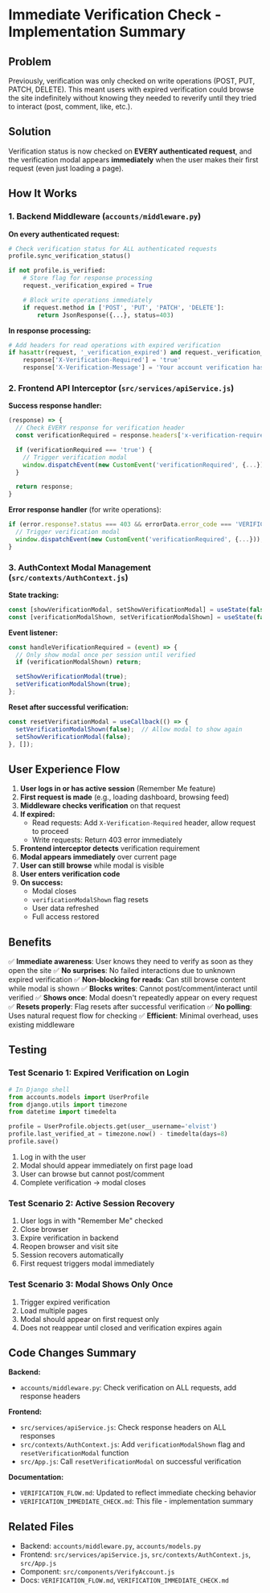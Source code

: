 # Immediate Verification Check - Implementation Summary

## Problem
Previously, verification was only checked on write operations (POST, PUT, PATCH, DELETE). This meant users with expired verification could browse the site indefinitely without knowing they needed to reverify until they tried to interact (post, comment, like, etc.).

## Solution
Verification status is now checked on **EVERY authenticated request**, and the verification modal appears **immediately** when the user makes their first request (even just loading a page).

## How It Works

### 1. Backend Middleware (`accounts/middleware.py`)

**On every authenticated request:**
```python
# Check verification status for ALL authenticated requests
profile.sync_verification_status()

if not profile.is_verified:
    # Store flag for response processing
    request._verification_expired = True

    # Block write operations immediately
    if request.method in ['POST', 'PUT', 'PATCH', 'DELETE']:
        return JsonResponse({...}, status=403)
```

**In response processing:**
```python
# Add headers for read operations with expired verification
if hasattr(request, '_verification_expired') and request._verification_expired:
    response['X-Verification-Required'] = 'true'
    response['X-Verification-Message'] = 'Your account verification has expired...'
```

### 2. Frontend API Interceptor (`src/services/apiService.js`)

**Success response handler:**
```javascript
(response) => {
  // Check EVERY response for verification header
  const verificationRequired = response.headers['x-verification-required'];

  if (verificationRequired === 'true') {
    // Trigger verification modal
    window.dispatchEvent(new CustomEvent('verificationRequired', {...}));
  }

  return response;
}
```

**Error response handler** (for write operations):
```javascript
if (error.response?.status === 403 && errorData.error_code === 'VERIFICATION_EXPIRED') {
  // Trigger verification modal
  window.dispatchEvent(new CustomEvent('verificationRequired', {...}));
}
```

### 3. AuthContext Modal Management (`src/contexts/AuthContext.js`)

**State tracking:**
```javascript
const [showVerificationModal, setShowVerificationModal] = useState(false);
const [verificationModalShown, setVerificationModalShown] = useState(false);
```

**Event listener:**
```javascript
const handleVerificationRequired = (event) => {
  // Only show modal once per session until verified
  if (verificationModalShown) return;

  setShowVerificationModal(true);
  setVerificationModalShown(true);
};
```

**Reset after successful verification:**
```javascript
const resetVerificationModal = useCallback(() => {
  setVerificationModalShown(false);  // Allow modal to show again
  setShowVerificationModal(false);
}, []);
```

## User Experience Flow

1. **User logs in or has active session** (Remember Me feature)
2. **First request is made** (e.g., loading dashboard, browsing feed)
3. **Middleware checks verification** on that request
4. **If expired:**
   - Read requests: Add `X-Verification-Required` header, allow request to proceed
   - Write requests: Return 403 error immediately
5. **Frontend interceptor detects** verification requirement
6. **Modal appears immediately** over current page
7. **User can still browse** while modal is visible
8. **User enters verification code**
9. **On success:**
   - Modal closes
   - `verificationModalShown` flag resets
   - User data refreshed
   - Full access restored

## Benefits

✅ **Immediate awareness**: User knows they need to verify as soon as they open the site
✅ **No surprises**: No failed interactions due to unknown expired verification
✅ **Non-blocking for reads**: Can still browse content while modal is shown
✅ **Blocks writes**: Cannot post/comment/interact until verified
✅ **Shows once**: Modal doesn't repeatedly appear on every request
✅ **Resets properly**: Flag resets after successful verification
✅ **No polling**: Uses natural request flow for checking
✅ **Efficient**: Minimal overhead, uses existing middleware

## Testing

### Test Scenario 1: Expired Verification on Login
```python
# In Django shell
from accounts.models import UserProfile
from django.utils import timezone
from datetime import timedelta

profile = UserProfile.objects.get(user__username='elvist')
profile.last_verified_at = timezone.now() - timedelta(days=8)
profile.save()
```

1. Log in with the user
2. Modal should appear immediately on first page load
3. User can browse but cannot post/comment
4. Complete verification → modal closes

### Test Scenario 2: Active Session Recovery
1. User logs in with "Remember Me" checked
2. Close browser
3. Expire verification in backend
4. Reopen browser and visit site
5. Session recovers automatically
6. First request triggers modal immediately

### Test Scenario 3: Modal Shows Only Once
1. Trigger expired verification
2. Load multiple pages
3. Modal should appear on first request only
4. Does not reappear until closed and verification expires again

## Code Changes Summary

**Backend:**
- `accounts/middleware.py`: Check verification on ALL requests, add response headers

**Frontend:**
- `src/services/apiService.js`: Check response headers on ALL responses
- `src/contexts/AuthContext.js`: Add `verificationModalShown` flag and `resetVerificationModal` function
- `src/App.js`: Call `resetVerificationModal` on successful verification

**Documentation:**
- `VERIFICATION_FLOW.md`: Updated to reflect immediate checking behavior
- `VERIFICATION_IMMEDIATE_CHECK.md`: This file - implementation summary

## Related Files
- Backend: `accounts/middleware.py`, `accounts/models.py`
- Frontend: `src/services/apiService.js`, `src/contexts/AuthContext.js`, `src/App.js`
- Component: `src/components/VerifyAccount.js`
- Docs: `VERIFICATION_FLOW.md`, `VERIFICATION_IMMEDIATE_CHECK.md`
